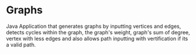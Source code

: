 # Graphs
Java Application that generates graphs by inputting vertices and edges, detects cycles within the graph, the graph's weight, graph's sum of degree, vertex with less edges and
also allows path inputting with vertification if its a valid path.

